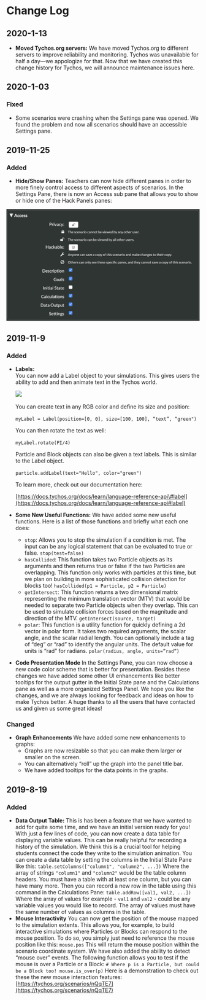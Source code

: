# Change Log

## 2020-1-13

* **Moved Tychos.org servers:** We have moved Tychos.org to different servers to improve reliability and monitoring. Tychos was unavailable for half a day—we appologize for that. Now that we have created this change history for Tychos, we will announce maintenance issues here.

## 2020-1-03

### Fixed

* Some scenarios were crashing when the Settings pane was opened. We found the problem and now all scenarios should have an accessible Settings pane.

## 2019-11-25

### Added

* **Hide/Show Panes:** Teachers can now hide different panes in order to more finely control access to different aspects of scenarios. In the Settings Pane, there is now an Access sub pane that allows you to show or hide one of the Hack Panels panes:

![](.gitbook/assets/screen-shot-2020-01-16-at-4.53.32-pm.png)

## 2019-11-9

### Added

* **Labels:**  
  You can now add a Label object to your simulations. This gives users the ability to add and then animate text in the Tychos world.  
  


  ![](https://lh3.googleusercontent.com/zsW8BGWQ7DE2LUzh2MIQerk8WHNMIUzdZmpcztSuvhnlBic7OOb5RK4Tuc1jcTEF7d-oCaGtane37DGic9IVs9obJKrvwigt7Rl8MiSyng8ma9Z-5XxY98CDgkxUmoSIc3F1jWvv)

  
  
  You can create text in any RGB color and define its size and position:  
  
  `myLabel = Label(position=[0, 0], size=[100, 100], “text”, “green")`  
  
  You can then rotate the text as well:  
  
  `myLabel.rotate(PI/4)`  
  
  Particle and Block objects can also be given a text labels. This is similar to the Label object.  
  
  `particle.addLabel(text="Hello", color="green")`  
  
  To learn more, check out our documentation here:  
  
  [https://docs.tychos.org/docs/learn/language-reference-api\#label](https://docs.tychos.org/docs/learn/language-reference-api#label)  

* **Some New Useful Functions:** We have added some new useful functions. Here is a list of those functions and briefly what each one does: 
  * `stop`:  Allows you to stop the simulation if a condition is met. The input can be any logical statement that can be evaluated to true or false.  `stop(test=false)` 
  * `hasCollided`:  This function takes two Particle objects as its arguments and then returns true or false if the two Particles are overlapping. This function only works with particles at this time, but we plan on building in more sophisticated collision detection for blocks too!  `hasCollided(p1 = Particle, p2 = Particle)` 
  * `getIntersect`:  This function returns a two dimensional matrix representing the minimum translation vector \(MTV\) that would be needed to separate two Particle objects when they overlap. This can be used to simulate collision forces based on the magnitude and direction of the MTV.  `getIntersect(source, target)` 
  * `polar`:  This function is a utility function for quickly defining a 2d vector in polar form. It takes two required arguments, the scalar angle, and the scalar radial length. You can optionally include a tag of “deg” or “rad” to identify the angular units. The default value for units is “rad” for radians.  `polar(radius, angle, units=”rad”)`
* **Code Presentation Mode** In the Settings Pane, you can now choose a new code color scheme that is better for presentation. Besides these changes we have added some other UI enhancements like better tooltips for the output gutter in the Initial State pane and the Calculations pane as well as a more organized Settings Panel. We hope you like the changes, and we are always looking for feedback and ideas on how to make Tychos better. A huge thanks to all the users that have contacted us and given us some great ideas!

### Changed

* **Graph Enhancements** We have added some new enhancements to graphs:
  * Graphs are now resizable so that you can make them larger or smaller on the screen.
  * You can alternatively “roll” up the graph into the panel title bar.
  * We have added tooltips for the data points in the graphs.

## 2019-8-19

### Added

* **Data Output Table:** This is has been a feature that we have wanted to add for quite some time, and we have an initial version ready for you! With just a few lines of code, you can now create a data table for displaying variable values. This can be really helpful for recording a history of the simulation. We think this is a crucial tool for helping students connect the code they write to the simulation animation. You can create a data table by setting the columns in the Initial State Pane like this:  `table.setColumns(["column1", "column2", ...])`  Where the array of strings `"column1"` and `"column2"` would be the table column headers. You must have a table with at least one column, but you can have many more. Then you can record a new row in the table using this command in the Calculations Pane:  `table.addRow([val1, val2, ...])`  Where the array of values for example - `val1` and `val2` - could be any variable values you would like to record. The array of values must have the same number of values as columns in the table. 
* **Mouse Interactivity** You can now get the position of the mouse mapped to the simulation extents. This allows you, for example, to build interactive simulations where Particles or Blocks can respond to the mouse position. To do so, you simply just need to reference the mouse position like this:  `mouse.pos`  This will return the mouse position within the scenario coordinate system. We have also added the ability to detect “mouse over” events. The following function allows you to test if the mouse is over a Particle or a Block:  `# Where p is a Particle, but could be a Block too! mouse.is_over(p)`  Here is a demonstration to check out these the new mouse interaction features:  [https://tychos.org/scenarios/nQqTE7](https://tychos.org/scenarios/nQqTE7) 





